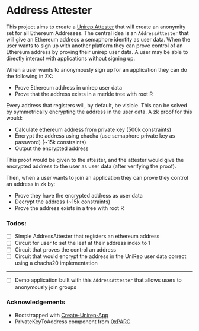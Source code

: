 # Address Attester

This project aims to create a [Unirep Attester](https://developer.unirep.io/docs/protocol/users-and-attesters#:~:text=Attesters%20%F0%9F%91%91%E2%80%8B,the%20users%27%20reputation.) that will create an anonymity set for all Ethereum Addresses. The central idea is an `AddressAttester` that will give an Ethereum address a semaphore identity as user data. When the user wants to sign up with another platform they can prove control of an Ethereum address by proving their unirep user data. A user may be able to directly interact with applications without signing up.

When a user wants to anonymously sign up for an application they can do the following in ZK:

- Prove Ethereum address in unirep user data
- Prove that the address exists in a merkle tree with root R

Every address that registers will, by default, be visible. This can be solved by symmetrically encrypting the address in the user data. A zk proof for this would:

- Calculate ethereum address from private key (500k constraints)
- Encrypt the address using chacha (use semaphore private key as password) (~15k constraints)
- Output the encrypted address

This proof would be given to the attester, and the attester would give the encrypted address to the user as user data (after verifying the proof).

Then, when a user wants to join an application they can prove they control an address in zk by:

- Prove they have the encrypted address as user data
- Decrypt the address (~15k constraints)
- Prove the address exists in a tree with root R

### Todos:

- [ ] Simple AddressAttester that registers an ethereum address
- [ ] Circuit for user to set the leaf at their address index to 1
- [ ] Circuit that proves the control an address
- [ ] Circuit that would encrypt the address in the UniRep user data correct using a chacha20 implementation

---

- [ ] Demo application built with this `AddressAttester` that allows users to anonymously join groups

### Acknowledgements

- Bootstrapped with [Create-Unirep-App](https://github.com/Unirep/create-unirep-app)
- PrivateKeyToAddress component from [0xPARC](https://github.com/0xPARC/circom-ecdsa)
